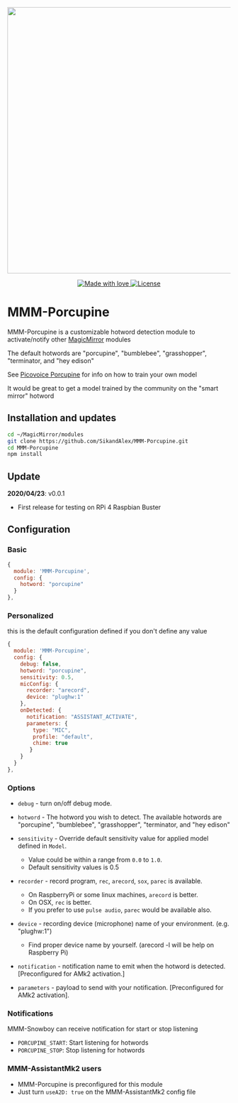 <p align="center">
  <img src="https://lh3.googleusercontent.com/j-ZoFrLkHjVTbRnj0kXW9FRQz8wLA5xf2LJasXL35na2_KaZjyr-HcdDWLhXysFfTYaNWKCCdEiV4He0e-aaFrl-O1rqANNmp-7hyuDl3uKL7zcJZaiIkdTAWcXmg5HwTtNMiOHVGyE=w2400" width="600" />
</p>

<p align="center">
  <a href="#">
    <img src="https://img.shields.io/badge/made%20with-love-E760A4.svg" alt="Made with love">
  </a>
  <a href="https://opensource.org/licenses/MIT" target="_blank">
    <img src="https://img.shields.io/badge/License-MIT-blue.svg" alt="License">
  </a>
</p>

# MMM-Porcupine

MMM-Porcupine is a customizable hotword detection module to activate/notify other [MagicMirror](https://github.com/MichMich/MagicMirror) modules

The default hotwords are "porcupine", "bumblebee", "grasshopper", "terminator, and "hey edison"

See [Picovoice Porcupine](https://github.com/Picovoice/porcupine) for info on how to train your own model

It would be great to get a model trained by the community on the "smart mirror" hotword 

## Installation and updates 
```sh
cd ~/MagicMirror/modules
git clone https://github.com/SikandAlex/MMM-Porcupine.git
cd MMM-Porcupine
npm install
```

## Update
**2020/04/23**: v0.0.1
  * First release for testing on RPi 4 Raspbian Buster

## Configuration
### Basic
```js
{
  module: 'MMM-Porcupine',
  config: {
    hotword: "porcupine"
  }
},
```

### Personalized
this is the default configuration defined if you don't define any value

```js
{
  module: 'MMM-Porcupine',
  config: {
    debug: false,
    hotword: "porcupine",
    sensitivity: 0.5,
    micConfig: {
      recorder: "arecord",
      device: "plughw:1"
    },
    onDetected: {
      notification: "ASSISTANT_ACTIVATE",
      parameters: {
        type: "MIC",
        profile: "default",
        chime: true
       }
    }
  }
},
```

### Options

- `debug` - turn on/off debug mode.

- `hotword` - The hotword you wish to detect. The available hotwords are "porcupine", "bumblebee", "grasshopper", "terminator, and "hey edison"

- `sensitivity` - Override default sensitivity value for applied model defined in `Model`. 
    * Value could be within a range from `0.0` to `1.0`.
    * Default sensitivity values is 0.5

- `recorder` - record program, `rec`, `arecord`, `sox`, `parec` is available.
    * On RaspberryPi or some linux machines, `arecord` is better.
    * On OSX, `rec` is better.
    * If you prefer to use `pulse audio`, `parec` would be available also.

- `device` - recording device (microphone) name of your environment. (e.g. "plughw:1")
    * Find proper device name by yourself. (arecord -l will be help on Raspberry Pi)

- `notification` - notification name to emit when the hotword is detected. [Preconfigured for AMk2 activation.]

- `parameters` - payload to send with your notification. [Preconfigured for AMk2 activation].

 ### Notifications
 MMM-Snowboy can receive notification for start or stop listening
  * `PORCUPINE_START`: Start listening for hotwords
  * `PORCUPINE_STOP`: Stop listening for hotwords
  
 ### MMM-AssistantMk2 users
  * MMM-Porcupine is preconfigured for this module
  * Just turn `useA2D: true` on the MMM-AssistantMk2 config file
